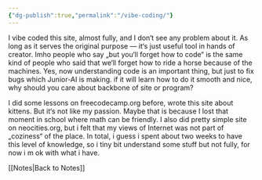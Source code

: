 ```yaml
---
{"dg-publish":true,"permalink":"/vibe-coding/"}
---
```


I vibe coded this site, almost fully, and I don‘t see any problem about it. As long as it serves the original purpose — it‘s just useful tool in hands of creator. Imho people who say „but you‘ll forget how to code“ is the same kind of people who said that we‘ll forget how to ride a horse because of the machines. Yes, now understanding code is an important thing, but just to fix bugs which Junior-AI is making. if it will learn how to do it smooth and nice, why should you care about backbone of site or program?  

I did some lessons on freecodecamp.org before, wrote this site about kittens. But it‘s not like my passion. Maybe that is because I lost that moment in school where math can be friendly. I also did pretty simple site on neocities.org, but i felt that my views of Internet was not part of „coziness“ of the place. In total, i guess i spent about two weeks to have this level of knowledge, so i tiny bit understand some stuff but not fully, for now i m ok with what i have.

[[Notes\|Back to Notes]]